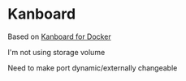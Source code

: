 # Kanboard

Based on [Kanboard for Docker](https://github.com/fguillot/kanboard/blob/master/docs/docker.markdown)

I'm not using storage volume

Need to make port dynamic/externally changeable
